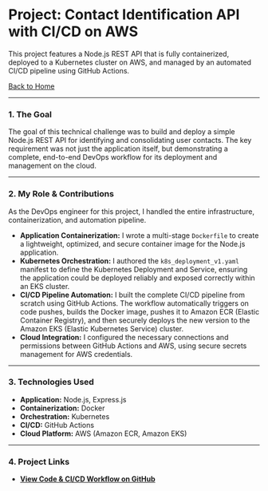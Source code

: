 # Project: Contact Identification API with CI/CD on AWS

This project features a Node.js REST API that is fully containerized, deployed to a Kubernetes cluster on AWS, and managed by an automated CI/CD pipeline using GitHub Actions.

[Back to Home](./index.md)

---

### 1. The Goal
The goal of this technical challenge was to build and deploy a simple Node.js REST API for identifying and consolidating user contacts. The key requirement was not just the application itself, but demonstrating a complete, end-to-end DevOps workflow for its deployment and management on the cloud.

---

### 2. My Role & Contributions
As the DevOps engineer for this project, I handled the entire infrastructure, containerization, and automation pipeline.

* **Application Containerization:** I wrote a multi-stage `Dockerfile` to create a lightweight, optimized, and secure container image for the Node.js application.
* **Kubernetes Orchestration:** I authored the `k8s_deployment_v1.yaml` manifest to define the Kubernetes Deployment and Service, ensuring the application could be deployed reliably and exposed correctly within an EKS cluster.
* **CI/CD Pipeline Automation:** I built the complete CI/CD pipeline from scratch using GitHub Actions. The workflow automatically triggers on code pushes, builds the Docker image, pushes it to Amazon ECR (Elastic Container Registry), and then securely deploys the new version to the Amazon EKS (Elastic Kubernetes Service) cluster.
* **Cloud Integration:** I configured the necessary connections and permissions between GitHub Actions and AWS, using secure secrets management for AWS credentials.

---

### 3. Technologies Used
* **Application:** Node.js, Express.js
* **Containerization:** Docker
* **Orchestration:** Kubernetes
* **CI/CD:** GitHub Actions
* **Cloud Platform:** AWS (Amazon ECR, Amazon EKS)

---

### 4. Project Links
* [**View Code & CI/CD Workflow on GitHub**](https://github.com/githubabhay2003/Cloud-backend-Assignment)
